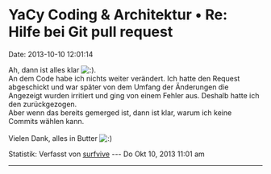 YaCy Coding & Architektur • Re: Hilfe bei Git pull request
==========================================================

Date: 2013-10-10 12:01:14

Ah, dann ist alles klar
![:)](http://forum.yacy-websuche.de/images/smilies/icon_e_smile.gif "Smile").\
An dem Code habe ich nichts weiter verändert. Ich hatte den Request
abgeschickt und war später von dem Umfang der Änderungen die Angezeigt
wurden irritiert und ging von einem Fehler aus. Deshalb hatte ich den
zurückgezogen.\
Aber wenn das bereits gemerged ist, dann ist klar, warum ich keine
Commits wählen kann.\
\
Vielen Dank, alles in Butter
![:)](http://forum.yacy-websuche.de/images/smilies/icon_e_smile.gif "Smile")

Statistik: Verfasst von
[surfvive](http://forum.yacy-websuche.de/memberlist.php?mode=viewprofile&u=8791)
--- Do Okt 10, 2013 11:01 am

------------------------------------------------------------------------
